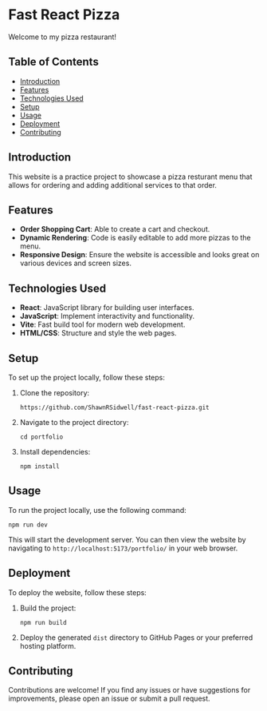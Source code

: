 # Fast React Pizza

Welcome to my pizza restaurant!

## Table of Contents

- [Introduction](#introduction)
- [Features](#features)
- [Technologies Used](#technologies-used)
- [Setup](#setup)
- [Usage](#usage)
- [Deployment](#deployment)
- [Contributing](#contributing)

## Introduction

This website is a practice project to showcase a pizza resturant menu that allows for ordering and adding additional services to that order. 

## Features

- **Order Shopping Cart**: Able to create a cart and checkout. 
- **Dynamic Rendering**: Code is easily editable to add more pizzas to the menu. 
- **Responsive Design**: Ensure the website is accessible and looks great on various devices and screen sizes.

## Technologies Used

- **React**: JavaScript library for building user interfaces.
- **JavaScript**: Implement interactivity and functionality.
- **Vite**: Fast build tool for modern web development.
- **HTML/CSS**: Structure and style the web pages.

## Setup

To set up the project locally, follow these steps:

1. Clone the repository:

    ```https://github.com/ShawnRSidwell/fast-react-pizza.git```

2. Navigate to the project directory:

   ```cd portfolio```

3. Install dependencies:

   ```npm install```

## Usage

To run the project locally, use the following command:

`npm run dev`

This will start the development server. You can then view the website by navigating to `http://localhost:5173/portfolio/` in your web browser.

## Deployment

To deploy the website, follow these steps:

1. Build the project:

   `npm run build`

2. Deploy the generated `dist` directory to GitHub Pages or your preferred hosting platform.

## Contributing

Contributions are welcome! If you find any issues or have suggestions for improvements, please open an issue or submit a pull request.
